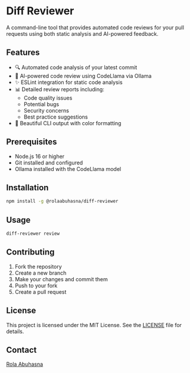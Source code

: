 # Diff Reviewer

A command-line tool that provides automated code reviews for your pull requests using both static analysis and AI-powered feedback.

## Features

- 🔍 Automated code analysis of your latest commit
- 🤖 AI-powered code review using CodeLlama via Ollama
- ✨ ESLint integration for static code analysis
- 📊 Detailed review reports including:
  - Code quality issues
  - Potential bugs
  - Security concerns
  - Best practice suggestions
- 🎨 Beautiful CLI output with color formatting

## Prerequisites

- Node.js 16 or higher
- Git installed and configured
- Ollama installed with the CodeLlama model



## Installation

```bash
npm install -g @rolaabuhasna/diff-reviewer
```

## Usage

```bash
diff-reviewer review
```


## Contributing

1. Fork the repository
2. Create a new branch
3. Make your changes and commit them
4. Push to your fork
5. Create a pull request

## License

This project is licensed under the MIT License. See the [LICENSE](LICENSE) file for details.

## Contact

[Rola Abuhasna](https://github.com/RulaAbuHasna)